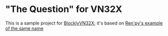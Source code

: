 # "The Question" for VN32X

This is a sample project for [BlocklyVN32X](https://github.com/haroldo-ok/BlocklyVN32X); it's based on [Ren'py's example of the same name](https://www.renpy.org/)
